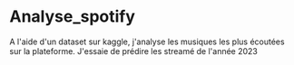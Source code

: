 # Analyse_spotify
A l'aide d'un dataset sur kaggle, j'analyse les musiques les plus écoutées sur la plateforme. J'essaie de prédire les streamé de l'année 2023
